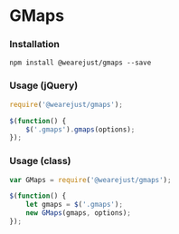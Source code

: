# GMaps

### Installation
```
npm install @wearejust/gmaps --save
```

### Usage (jQuery)
```javascript
require('@wearejust/gmaps');

$(function() {
    $('.gmaps').gmaps(options);
});
```

### Usage (class)
```javascript
var GMaps = require('@wearejust/gmaps');

$(function() {
    let gmaps = $('.gmaps');
    new GMaps(gmaps, options);
});
```